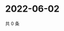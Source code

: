 # 2022-06-02

共 0 条

<!-- BEGIN WEIBO -->
<!-- 最后更新时间 Thu Jun 02 2022 18:15:58 GMT+0800 (China Standard Time) -->

<!-- END WEIBO -->
